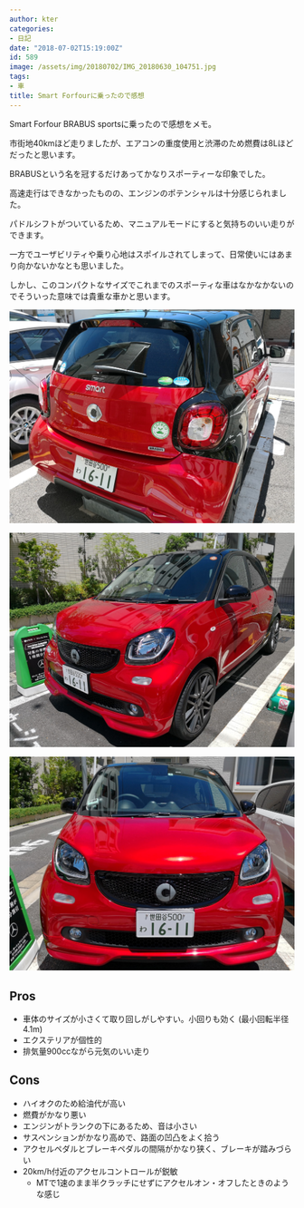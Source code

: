 ```yaml
---
author: kter
categories:
- 日記
date: "2018-07-02T15:19:00Z"
id: 589
image: /assets/img/20180702/IMG_20180630_104751.jpg
tags:
- 車
title: Smart Forfourに乗ったので感想
---
```


Smart Forfour BRABUS sportsに乗ったので感想をメモ。

市街地40kmほど走りましたが、エアコンの重度使用と渋滞のため燃費は8Lほどだったと思います。

BRABUSという名を冠するだけあってかなりスポーティーな印象でした。

高速走行はできなかったものの、エンジンのポテンシャルは十分感じられました。

パドルシフトがついているため、マニュアルモードにすると気持ちのいい走りができます。

一方でユーザビリティや乗り心地はスポイルされてしまって、日常使いにはあまり向かないかなとも思いました。

しかし、このコンパクトなサイズでこれまでのスポーティな車はなかなかないのでそういった意味では貴重な車かと思います。

![]( /assets/img/20180702/IMG_20180630_104751.jpg )

![]( /assets/img/20180702/IMG_20180630_104811.jpg )

![]( /assets/img/20180702/IMG_20180630_104903.jpg )

## Pros

* 車体のサイズが小さくて取り回しがしやすい。小回りも効く (最小回転半径4.1m)
* エクステリアが個性的
* 排気量900ccながら元気のいい走り

## Cons

* ハイオクのため給油代が高い
* 燃費がかなり悪い
* エンジンがトランクの下にあるため、音は小さい
* サスペンションがかなり高めで、路面の凹凸をよく拾う
* アクセルペダルとブレーキペダルの間隔がかなり狭く、ブレーキが踏みづらい
* 20km/h付近のアクセルコントロールが鋭敏
  * MTで1速のまま半クラッチにせずにアクセルオン・オフしたときのような感じ
